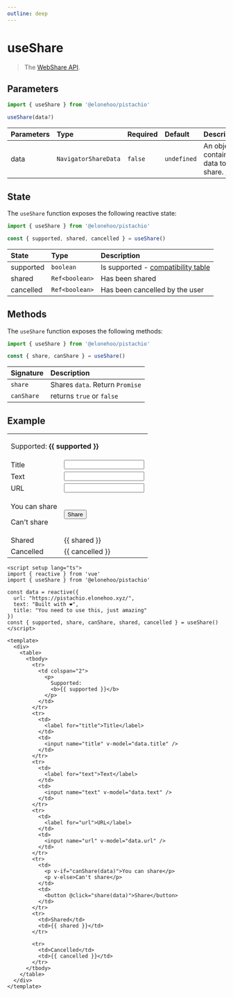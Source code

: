 ```yaml
---
outline: deep
---
```


<script setup lang="ts">
import { reactive } from 'vue'
import { useShare } from '@elonehoo/pistachio'

const data = reactive({
  url: "https://pistachio.elonehoo.xyz/",
  text: "Built with ❤️",
  title: "You need to use this, just amazing"
})
const { supported, share, canShare, shared, cancelled } = useShare()
</script>

# useShare

> The [WebShare API](https://developer.mozilla.org/en-US/docs/Web/API/Navigator/share).

## Parameters

```typescript
import { useShare } from '@elonehoo/pistachio'

useShare(data?)
```

| Parameters | Type                 | Required | Default     | Description                                                                                                  |
| :--------- | :------------------- | :------- | :---------- | :----------------------------------------------------------------------------------------------------------- |
| data       | `NavigatorShareData` | `false`  | `undefined` | An object containing data to share. [Info](https://developer.mozilla.org/en-US/docs/Web/API/Navigator/share) |

## State

The `useShare` function exposes the following reactive state:

```typescript
import { useShare } from '@elonehoo/pistachio'

const { supported, shared, cancelled } = useShare()
```

| State     | Type           | Description                                                                                            |
| :-------- | :------------- | :----------------------------------------------------------------------------------------------------- |
| supported | `boolean`      | Is supported - [compatibility table](https://developer.mozilla.org/en-US/docs/Web/API/Navigator/share) |
| shared    | `Ref<boolean>` | Has been shared                                                                                        |
| cancelled | `Ref<boolean>` | Has been cancelled by the user                                                                         |

## Methods

The `useShare` function exposes the following methods:

```typescript
import { useShare } from '@elonehoo/pistachio'

const { share, canShare } = useShare()
```

| Signature  | Description                     |
| :--------- | :------------------------------ |
| `share`    | Shares `data`. Return `Promise` |
| `canShare` | returns `true` or `false`       |

## Example

<div>
  <table>
    <tbody>
      <tr>
        <td colspan="2">
          <p>
            Supported:
            <b>{{ supported }}</b>
          </p>
        </td>
      </tr>
      <tr>
        <td>
          <label for="title">Title</label>
        </td>
        <td>
          <input name="title" v-model="data.title" />
        </td>
      </tr>
      <tr>
        <td>
          <label for="text">Text</label>
        </td>
        <td>
          <input name="text" v-model="data.text" />
        </td>
      </tr>
      <tr>
        <td>
          <label for="url">URL</label>
        </td>
        <td>
          <input name="url" v-model="data.url" />
        </td>
      </tr>
      <tr>
        <td>
          <p v-if="canShare(data)">You can share</p>
          <p v-else>Can't share</p>
        </td>
        <td>
          <button @click="share(data)">Share</button>
        </td>
      </tr>
      <tr>
        <td>Shared</td>
        <td>{{ shared }}</td>
      </tr>
      <tr>
        <td>Cancelled</td>
        <td>{{ cancelled }}</td>
      </tr>
    </tbody>
  </table>
</div>

```vue
<script setup lang="ts">
import { reactive } from 'vue'
import { useShare } from '@elonehoo/pistachio'

const data = reactive({
  url: "https://pistachio.elonehoo.xyz/",
  text: "Built with ❤️",
  title: "You need to use this, just amazing"
})
const { supported, share, canShare, shared, cancelled } = useShare()
</script>

<template>
  <div>
    <table>
      <tbody>
        <tr>
          <td colspan="2">
            <p>
              Supported:
              <b>{{ supported }}</b>
            </p>
          </td>
        </tr>
        <tr>
          <td>
            <label for="title">Title</label>
          </td>
          <td>
            <input name="title" v-model="data.title" />
          </td>
        </tr>
        <tr>
          <td>
            <label for="text">Text</label>
          </td>
          <td>
            <input name="text" v-model="data.text" />
          </td>
        </tr>
        <tr>
          <td>
            <label for="url">URL</label>
          </td>
          <td>
            <input name="url" v-model="data.url" />
          </td>
        </tr>
        <tr>
          <td>
            <p v-if="canShare(data)">You can share</p>
            <p v-else>Can't share</p>
          </td>
          <td>
            <button @click="share(data)">Share</button>
          </td>
        </tr>
        <tr>
          <td>Shared</td>
          <td>{{ shared }}</td>
        </tr>

        <tr>
          <td>Cancelled</td>
          <td>{{ cancelled }}</td>
        </tr>
      </tbody>
    </table>
  </div>
</template>
```
